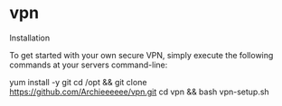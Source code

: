 # vpn


Installation

To get started with your own secure VPN, simply execute the following commands at your servers command-line:

yum install -y git
cd /opt && git clone https://github.com/Archieeeeee/vpn.git
cd vpn && bash vpn-setup.sh



